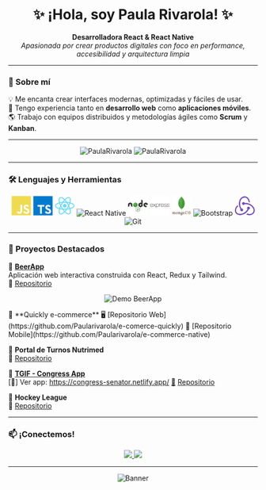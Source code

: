 <h1 align="center">✨ ¡Hola, soy Paula Rivarola! ✨</h1>  

<p align="center">
  <strong>Desarrolladora React & React Native</strong><br/>
  <em>Apasionada por crear productos digitales con foco en performance, accesibilidad y arquitectura limpia</em>
</p>

---

### 🚀 Sobre mí

💡 Me encanta crear interfaces modernas, optimizadas y fáciles de usar.  
📱 Tengo experiencia tanto en **desarrollo web** como **aplicaciones móviles**.  
🌎 Trabajo con equipos distribuidos y metodologías ágiles como **Scrum** y **Kanban**.

---

<div width="90%" align="center">
<img width="45%" src="https://github-readme-stats.vercel.app/api?username=PaulaRivarola&show_icons=true&include_all_commits=true&theme=monokai" alt="PaulaRivarola" />
<img width="45%" src="https://github-readme-stats.vercel.app/api/top-langs/?username=PaulaRivarola&layout=compact&theme=monokai&langs_count=4" alt="PaulaRivarola" />
</div>

---

### 🛠️ Lenguajes y Herramientas

<p align="center">
  <img src="https://raw.githubusercontent.com/devicons/devicon/master/icons/javascript/javascript-plain.svg" height="40" alt="JavaScript"/>
  <img src="https://raw.githubusercontent.com/devicons/devicon/master/icons/typescript/typescript-original.svg" height="40" alt="TypeScript"/>
  <img src="https://raw.githubusercontent.com/devicons/devicon/master/icons/react/react-original.svg" height="40" alt="React"/>
  <img src="https://reactnative.dev/img/header_logo.svg" height="40" alt="React Native"/>
  <img src="https://raw.githubusercontent.com/devicons/devicon/master/icons/nodejs/nodejs-original-wordmark.svg" height="40" alt="Node.js"/>
  <img src="https://raw.githubusercontent.com/devicons/devicon/master/icons/express/express-original-wordmark.svg" height="40" alt="Express"/>
  <img src="https://raw.githubusercontent.com/devicons/devicon/master/icons/mongodb/mongodb-original-wordmark.svg" height="40" alt="MongoDB"/>
  <img src="https://cdn.jsdelivr.net/gh/devicons/devicon/icons/bootstrap/bootstrap-plain-wordmark.svg" height="40" alt="Bootstrap"/>
  <img src="https://raw.githubusercontent.com/devicons/devicon/master/icons/redux/redux-original.svg" height="40" alt="Redux"/>
  <img src="https://www.vectorlogo.zone/logos/git-scm/git-scm-icon.svg" height="40" alt="Git"/>
</p>

---

### 🌟 Proyectos Destacados

📌 **[BeerApp](https://challenge-cometa-bnbr.vercel.app/)**  
Aplicación web interactiva construida con React, Redux y Tailwind.  
🔗 [Repositorio](https://github.com/Paularivarola/challenge-cometa)

<!-- GIF debajo del banner -->
<p align="center">
  <img src="https://i.postimg.cc/25CQFCmh/Grabacio-n-de-pantalla-2025-07-31-a-la-s-00-59-35-1.gif" width="600" alt="Demo BeerApp" />
</p>
📌 **Quickly e-commerce**  
🖥️ [Repositorio Web](https://github.com/Paularivarola/e-comerce-quickly)  
📱 [Repositorio Mobile](https://github.com/Paularivarola/e-commerce-native)

📌 **Portal de Turnos Nutrimed**  
🔗 [Repositorio](https://github.com/Paularivarola/Portal-de-turnos)

📌 **[TGIF - Congress App](https://congress-senator.netlify.app/)**  
[🔗] Ver app: https://congress-senator.netlify.app/
[🔗](https://congress-senator.netlify.app/) [Repositorio](https://github.com/Paularivarola/Senators)

📌 **Hockey League**  
🔗 [Repositorio](https://github.com/Paularivarola/Hockey-League-mh)

---

### 📫 ¡Conectemos!

<p align="center">
  <a href="https://www.linkedin.com/in/paula-rivarola">
    <img src="https://img.shields.io/badge/LinkedIn-0077B5?style=for-the-badge&logo=linkedin&logoColor=white"/>
  </a>
  <a href="mailto:paula.rivarola.dev@gmail.com">
    <img src="https://img.shields.io/badge/Email-D14836?style=for-the-badge&logo=gmail&logoColor=white"/>
  </a>
</p>

---

<p align="center">
  <img src="https://user-images.githubusercontent.com/79754043/141010431-e0ae8b27-f9d7-4484-874e-1c2e7c6f3f12.png" width="250" alt="Banner"/>
</p>
